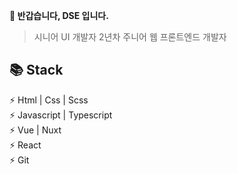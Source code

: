 **👋 반갑습니다, DSE 입니다.** 
> 시니어 UI 개발자
> 2년차 주니어 웹 프론트엔드 개발자

**📚 Stack**  
------------------
⚡ Html | Css | Scss  
⚡ Javascript | Typescript  
⚡ Vue | Nuxt  
⚡ React  
⚡ Git
